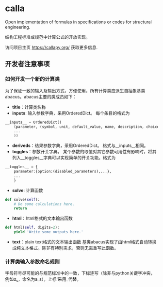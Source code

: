 # calla
Open implementation of formulas in specifications or codes for structural engineering.

结构工程标准或规范中计算公式的开放实现。

访问项目主页 https://callapy.org/ 获取更多信息.

## 开发者注意事项
### 如何开发一个新的计算类
为了保证一致的输入及输出方式，方便使用，所有计算类应派生自抽象基类abacus。abacus主要的类成员如下：

- ____title____：计算类名称
- ____inputs____: 输入参数字典，采用OrderedDict。
每个条目的格式为

```python
__inputs__ = OrderedDict((
	(parameter, (symbol, unit, default_value, name, description, choices])),
	...
	))
```

- ____deriveds____：结果参数字典，采用OrderedDict。
格式与__inputs__相同。
- ____toggles____：参数开关字典。
某个参数的取值对其它参数可用性有影响时，将其列入__toggles__字典可以实现简单的开关功能。格式为

```python
__toggles__ = {
	parameter:{option:(disabled_parameters),...},
	...
	}
```

- __solve__: 计算函数

```python
def solve(self):
	# Do some calculations here.
	return
```

- __html__：html格式的文本输出函数

```python
def html(self, digits=2):
	yield 'Write some outputs here.'
```

- __text__：plain text格式的文本输出函数
基类abacus实现了由html格式自动转换成纯文本格式。除非有特别需求，否则无需重写此函数。

### 计算类输入参数命名规则
字母符号尽可能的与规范标准中的一致，下标连写（除非与python关键字冲突，例如<i>a</i><sub>s</sub>，命名为a_s），上标'采用_代替。